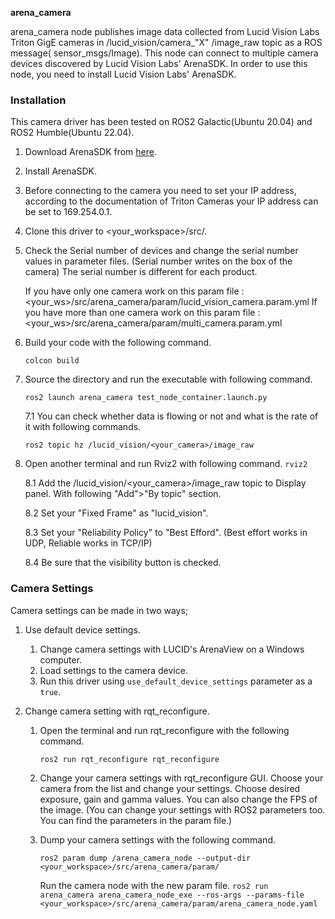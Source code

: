**arena_camera**

arena_camera node publishes image data collected from Lucid Vision Labs Triton GigE cameras in /lucid_vision/camera_"X"
/image_raw topic as a ROS message(
sensor_msgs/Image). This node can connect to multiple camera devices discovered by Lucid Vision Labs' ArenaSDK. In order
to use this node, you need to install Lucid Vision Labs' ArenaSDK.

### Installation
This camera driver has been tested on ROS2 Galactic(Ubuntu 20.04) and ROS2 Humble(Ubuntu 22.04).

1. Download ArenaSDK from [here](https://thinklucid.com/downloads-hub/).
2. Install ArenaSDK.
3. Before connecting to the camera you need to set your IP address, according to the documentation of Triton Cameras your IP
   address can be set to 169.254.0.1.

4. Clone this driver to <your_workspace>/src/.

5. Check the Serial number of devices and change the serial number values in parameter files.
   (Serial number writes on the box of the camera) The serial number is different for each product.

   If you have only one camera work on this param file :
   <your_ws>/src/arena_camera/param/lucid_vision_camera.param.yml If you have more than one camera work on this param
   file :
   <your_ws>/src/arena_camera/param/multi_camera.param.yml

6. Build your code with the following command.

   `colcon build `

7. Source the directory and run the executable with following command.

   `ros2 launch arena_camera test_node_container.launch.py`

   7.1 You can check whether data is flowing or not and what is the rate of it with following commands.

   `ros2 topic hz /lucid_vision/<your_camera>/image_raw`

8. Open another terminal and run Rviz2 with following command.
   `rviz2`

   8.1 Add the /lucid_vision/<your_camera>/image_raw topic to Display panel. With following "Add">"By topic" section.

   8.2 Set your "Fixed Frame" as "lucid_vision".

   8.3 Set your "Reliability Policy" to "Best Efford".  (Best effort works in UDP, Reliable works in TCP/IP)

   8.4 Be sure that the visibility button is checked.

### Camera Settings
Camera settings can be made in two ways;

1. Use default device settings.
   1. Change camera settings with LUCID's ArenaView on a Windows computer.
   2. Load settings to the camera device.
   3. Run this driver using `use_default_device_settings` parameter as a `true`.

2. Change camera setting with rqt_reconfigure.

   1. Open the terminal and run rqt_reconfigure with the following command.
   
      `ros2 run rqt_reconfigure rqt_reconfigure`

   2. Change your camera settings with rqt_reconfigure GUI. Choose your camera from the list and change your settings.
      Choose desired exposure, gain and gamma values. You can also change the FPS of the image.
      (You can change your settings with ROS2 parameters too. You can find the parameters in the param file.)

   3. Dump your camera settings with the following command.
   
      `ros2 param dump /arena_camera_node --output-dir <your_workspace>/src/arena_camera/param/`
      
      Run the camera node with the new param file.
      `ros2 run arena_camera arena_camera_node_exe --ros-args --params-file <your_workspace>/src/arena_camera/param/arena_camera_node.yaml`